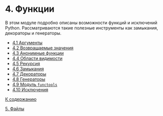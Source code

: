 # 4. Функции

В этом модуле подробно описаны возможности функций и исключений Python. 
Рассматриваются такие полезные инструменты как замыкания, декораторы и 
генераторы.

- [4.1 Аргументы](01_args.ipynb)
- [4.2 Возвращаемые значения](02_return.ipynb)
- [4.3 Анонимные функции](03_lambda.ipynb)
- [4.4 Области видимости](04_legb.ipynb)
- [4.5 Рекурсия](05_recursion.ipynb)
- [4.6 Замыкания](closures.ipynb)
- [4.7 Декораторы](decorators.ipynb)
- [4.8 Генераторы](generators.ipynb)
- [4.9 Модуль ```functools```](functools.ipynb)
- [4.10 Исключения](exceptions.ipynb)

[К содержанию](../../README.md)

[5. Файлы](../05_files/overview.md)
